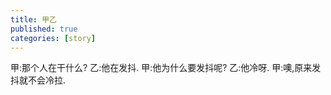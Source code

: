 ```yaml
---
title: 甲乙
published: true
categories: [story]
---
```


甲:那个人在干什么?
乙:他在发抖.
甲:他为什么要发抖呢?
乙:他冷呀.
甲:噢,原来发抖就不会冷拉.

